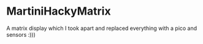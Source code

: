 # MartiniHackyMatrix
A matrix display which I took apart and replaced everything with a pico and sensors :)))
